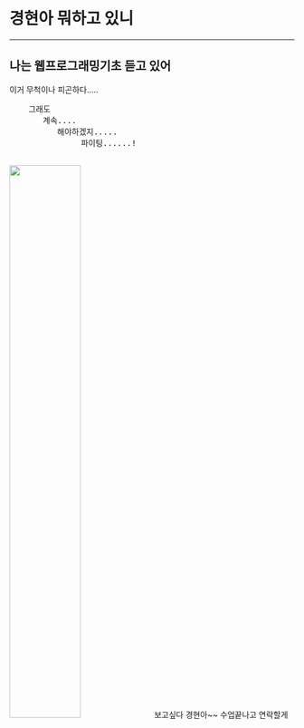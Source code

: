 <!DOCTYPE html>
<html lang="en">
<head>
    <meta charset="UTF-8">
    <meta name="viewport" content="width=device-width, initial-scale=1.0">
</head>
<body>
    <h1>경현아 뭐하고 있니</h1>
    <hr>
    <h2>나는 웹프로그래밍기초 듣고 있어</h2>
    이거 무척이나 피곤하다.....
    <pre>
    그래도
       계속....
          해야하겠지.....
               파이팅......!
    </pre>
    <img width="50%" src="https://github.com/user-attachments/assets/c3e0c88a-139c-41e8-9ccb-970bbc47eaa6"/>
    보고싶다 경현아~~ 수업끝나고 연락할게
</body>
</html>
